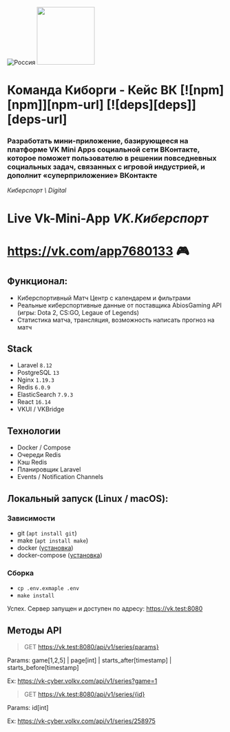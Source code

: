 ![Россия](https://leadersofdigital.ru/89e34a592e531d209b4a83f1fb649425.svg)
[<img width="134" src="https://vk.com/images/apps/mini_apps/vk_mini_apps_logo.svg">](https://vk.com/services) 

# Команда Киборги - Кейс ВК [![npm][npm]][npm-url] [![deps][deps]][deps-url]

### Разработать мини-приложение, базирующееся на платформе VK Mini Apps социальной сети ВКонтакте, которое поможет пользователю в решении повседневных социальных задач, связанных с игровой индустрией, и дополнит «суперприложение» ВКонтакте
_Киберспорт \\ Digital_

# Live Vk-Mini-App *VK.Киберспорт* 
# https://vk.com/app7680133 🎮

## Функционал:

* Киберспортивный Матч Центр с календарем и фильтрами
* Реальные киберспортивные данные от поставщика AbiosGaming API (игры: Dota 2, CS:GO, Legaue of Legends)
* Статистика матча, трансляция, возможность написать прогноз на матч

## Stack

* Laravel `8.12`
* PostgreSQL `13`
* Nginx `1.19.3`
* Redis `6.0.9`
* ElasticSearch `7.9.3`
* React `16.14`
* VKUI / VKBridge

## Технологии

* Docker / Compose
* Очереди Redis
* Кэш Redis
* Планировщик Laravel
* Events / Notification Channels

## Локальный запуск (Linux / macOS):
### Зависимости
* git (`apt install git`)
* make (`apt install make`)
* docker ([установка](https://docs.docker.com/engine/install/))
* docker-compose ([установка](https://docs.docker.com/compose/install/))

### Сборка
* `cp .env.exmaple .env`
* `make install`

Успех. Сервер запущен и доступен по адресу: https://vk.test:8080


## Методы API

> GET https://vk.test:8080/api/v1/series{params} 

Params: game[1,2,5] | page[int] | starts_after[timestamp] | starts_before[timestamp]

Ex: https://vk-cyber.volkv.com/api/v1/series?game=1

> GET https://vk.test:8080/api/v1/series/{id}

Params: id[int]

Ex: https://vk-cyber.volkv.com/api/v1/series/258975
